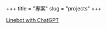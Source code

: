 +++
title = "專案"
slug = "projects"
+++

[Linebot with ChatGPT](https://github.com/AnnChangAnn/FastAPI-linebot-Render-ChatGPT3.5-LineNotify)
